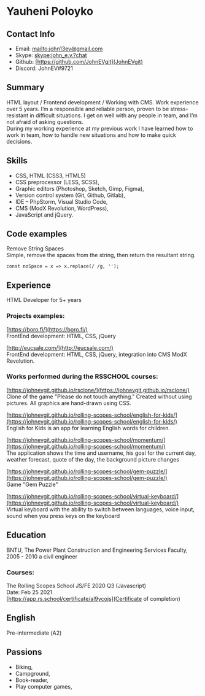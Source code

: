# Yauheni Poloyko

## Contact Info

* Email: [mailto:john13ev@gmail.com](john13ev@gmail.com)
* Skype: [skype:john_e.v.?chat](john_e.v.)
* Github: [https://github.com/JohnEVgit](JohnEVgit)
* Discord: JohnEV#9721

## Summary

HTML layout / Frontend development / Working with CMS. Work experience over 5 years. I’m a responsible and reliable person, proven to be stress-resistant in difficult situations. I get on well with any people in team, and I’m not afraid of asking questions.  
During my working experience at my previous work I have learned how to work in team, how to handle new situations and how to make quick decisions.

## Skills

* CSS, HTML (CSS3, HTML5)
* CSS preprocessor (LESS, SCSS),
* Graphic editors (Photoshop, Sketch, Gimp, Figma),
* Version control system (Git, Github, Gitlab),
* IDE – PhpStorm, Visual Studio Code,
* CMS (ModX Revolution, WordPress),
* JavaScript and jQuery.

## Code examples

Remove String Spaces  
Simple, remove the spaces from the string, then return the resultant string.
```
const noSpace = x => x.replace(/ /g, '');
``` 

## Experience

HTML Developer for 5+ years

### Projects examples:

[https://boro.fi/](https://boro.fi/)  
FrontEnd development: HTML, CSS, jQuery  

[http://eucsale.com/](http://eucsale.com/)  
FrontEnd development: HTML, CSS, jQuery, integration into CMS ModX Revolution.

### Works performed during the RSSCHOOL courses:

[https://johnevgit.github.io/rsclone/](https://johnevgit.github.io/rsclone/)  
Clone of the game "Please do not touch anything." Created without using pictures. All graphics are hand-drawn using CSS.

[https://johnevgit.github.io/rolling-scopes-school/english-for-kids/](https://johnevgit.github.io/rolling-scopes-school/english-for-kids/)  
English for Kids is an app for learning English words for children.

[https://johnevgit.github.io/rolling-scopes-school/momentum/](https://johnevgit.github.io/rolling-scopes-school/momentum/)  
The application shows the time and username, his goal for the current day, weather forecast, quote of the day, the background picture changes

[https://johnevgit.github.io/rolling-scopes-school/gem-puzzle/](https://johnevgit.github.io/rolling-scopes-school/gem-puzzle/)  
Game "Gem Puzzle"

[https://johnevgit.github.io/rolling-scopes-school/virtual-keyboard/](https://johnevgit.github.io/rolling-scopes-school/virtual-keyboard/)  
Virtual keyboard with the ability to switch between languages, voice input, sound when you press keys on the keyboard

## Education

BNTU, The Power Plant Construction and Engineering Services Faculty, 2005 - 2010 a civil engineer

### Courses:

The Rolling Scopes School JS/FE 2020 Q3 (Javascript)  
Date: Feb 25 2021  
[https://app.rs.school/certificate/al9ycojs](Certificate of completion)

## English

Pre-intermediate (А2)

## Passions

* Biking,
* Campground,
* Book-reader,
* Play computer games,
